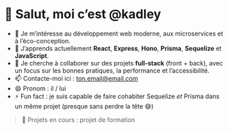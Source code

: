 # 👋 Salut, moi c’est @kadley

- 👀 Je m’intéresse au développement web moderne, aux microservices et à l’éco-conception.
- 🌱 J’apprends actuellement **React**, **Express**, **Hono**, **Prisma**, **Sequelize** et **JavaScript**.
- 💞️ Je cherche à collaborer sur des projets **full-stack** (front + back), avec un focus sur les bonnes pratiques, la performance et l’accessibilité.
- 📫 Contacte-moi ici : ton.email@email.com
- 😄 Pronom : il / lui
- ⚡ Fun fact : je suis capable de faire cohabiter Sequelize *et* Prisma dans un même projet (presque sans perdre la tête 😅)

> 🚀 Projets en cours : projet de formation
<!---
Kadley/Kadley is a ✨ special ✨ repository because its `README.md` (this file) appears on your GitHub profile.
You can click the Preview link to take a look at your changes.
--->
